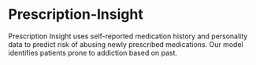 # Prescription-Insight
Prescription Insight uses self-reported medication history and personality data to predict risk of abusing newly prescribed medications. Our model identifies patients prone to addiction based on past.

